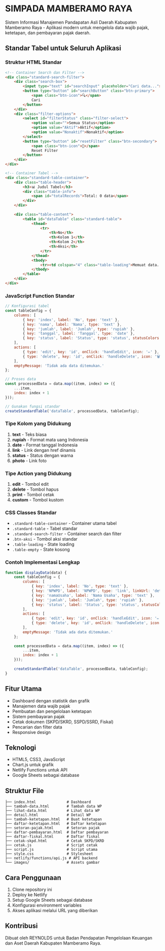 # SIMPADA MAMBERAMO RAYA

Sistem Informasi Manajemen Pandapatan Asli Daerah Kabupaten Mamberamo Raya - Aplikasi modern untuk mengelola data wajib pajak, ketetapan, dan pembayaran pajak daerah.

## Standar Tabel untuk Seluruh Aplikasi

### Struktur HTML Standar

```html
<!-- Container Search dan Filter -->
<div class="standard-search-filter">
    <div class="search-box">
        <input type="text" id="searchInput" placeholder="Cari data...">
        <button type="button" id="searchButton" class="btn-primary">
            <span class="btn-icon">🔍</span>
            Cari
        </button>
    </div>
    <div class="filter-options">
        <select id="filterStatus" class="filter-select">
            <option value="">Semua Status</option>
            <option value="Aktif">Aktif</option>
            <option value="Nonaktif">Nonaktif</option>
        </select>
        <button type="button" id="resetFilter" class="btn-secondary">
            <span class="btn-icon">🔄</span>
            Reset Filter
        </button>
    </div>
</div>

<!-- Container Tabel -->
<div class="standard-table-container">
    <div class="table-header">
        <h3>📊 Judul Tabel</h3>
        <div class="table-info">
            <span id="totalRecords">Total: 0 data</span>
        </div>
    </div>
    
    <div class="table-content">
        <table id="dataTable" class="standard-table">
            <thead>
                <tr>
                    <th>No</th>
                    <th>Kolom 1</th>
                    <th>Kolom 2</th>
                    <th>Aksi</th>
                </tr>
            </thead>
            <tbody>
                <tr><td colspan="4" class="table-loading">Memuat data...</td></tr>
            </tbody>
        </table>
    </div>
</div>
```

### JavaScript Function Standar

```javascript
// Konfigurasi tabel
const tableConfig = {
    columns: [
        { key: 'index', label: 'No', type: 'text' },
        { key: 'nama', label: 'Nama', type: 'text' },
        { key: 'jumlah', label: 'Jumlah', type: 'rupiah' },
        { key: 'tanggal', label: 'Tanggal', type: 'date' },
        { key: 'status', label: 'Status', type: 'status', statusColors: { 'Aktif': 'green', 'Nonaktif': 'red' } }
    ],
    actions: [
        { type: 'edit', key: 'id', onClick: 'handleEdit', icon: '✏️' },
        { type: 'delete', key: 'id', onClick: 'handleDelete', icon: '🗑️' }
    ],
    emptyMessage: 'Tidak ada data ditemukan.'
};

// Proses data
const processedData = data.map((item, index) => ({
    ...item,
    index: index + 1
}));

// Gunakan fungsi standar
createStandardTable('dataTable', processedData, tableConfig);
```

### Tipe Kolom yang Didukung

1. **text** - Teks biasa
2. **rupiah** - Format mata uang Indonesia
3. **date** - Format tanggal Indonesia
4. **link** - Link dengan href dinamis
5. **status** - Status dengan warna
6. **photo** - Link foto

### Tipe Action yang Didukung

1. **edit** - Tombol edit
2. **delete** - Tombol hapus
3. **print** - Tombol cetak
4. **custom** - Tombol kustom

### CSS Classes Standar

- `.standard-table-container` - Container utama tabel
- `.standard-table` - Tabel standar
- `.standard-search-filter` - Container search dan filter
- `.btn-aksi` - Tombol aksi standar
- `.table-loading` - State loading
- `.table-empty` - State kosong

### Contoh Implementasi Lengkap

```javascript
function displayData(data) {
    const tableConfig = {
        columns: [
            { key: 'index', label: 'No', type: 'text' },
            { key: 'NPWPD', label: 'NPWPD', type: 'link', linkUrl: 'detail.html?npwpd=', linkKey: 'NPWPD' },
            { key: 'namaUsaha', label: 'Nama Usaha', type: 'text' },
            { key: 'jumlah', label: 'Jumlah', type: 'rupiah' },
            { key: 'status', label: 'Status', type: 'status', statusColors: { 'Aktif': 'green', 'Nonaktif': 'red' } }
        ],
        actions: [
            { type: 'edit', key: 'id', onClick: 'handleEdit', icon: '✏️' },
            { type: 'delete', key: 'id', onClick: 'handleDelete', icon: '🗑️' }
        ],
        emptyMessage: 'Tidak ada data ditemukan.'
    };
    
    const processedData = data.map((item, index) => ({
        ...item,
        index: index + 1
    }));
    
    createStandardTable('dataTable', processedData, tableConfig);
}
```

## Fitur Utama

- Dashboard dengan statistik dan grafik
- Manajemen data wajib pajak
- Pembuatan dan pengelolaan ketetapan
- Sistem pembayaran pajak
- Cetak dokumen (SKPD/SKRD, SSPD/SSRD, Fiskal)
- Pencarian dan filter data
- Responsive design

## Teknologi

- HTML5, CSS3, JavaScript
- Chart.js untuk grafik
- Netlify Functions untuk API
- Google Sheets sebagai database

## Struktur File

```
├── index.html              # Dashboard
├── tambah-data.html        # Tambah data WP
├── lihat-data.html         # Lihat data WP
├── detail.html             # Detail WP
├── tambah-ketetapan.html   # Buat ketetapan
├── daftar-ketetapan.html   # Daftar ketetapan
├── setoran-pajak.html      # Setoran pajak
├── daftar-pembayaran.html  # Daftar pembayaran
├── daftar-fiskal.html      # Daftar fiskal
├── cetak-skpd.html         # Cetak SKPD/SKRD
├── cetak.js                # Script cetak
├── script.js               # Script utama
├── style.css               # Stylesheet
├── netlify/functions/api.js # API backend
└── images/                 # Assets gambar
```

## Cara Penggunaan

1. Clone repository ini
2. Deploy ke Netlify
3. Setup Google Sheets sebagai database
4. Konfigurasi environment variables
5. Akses aplikasi melalui URL yang diberikan

## Kontribusi

Dibuat oleh REYNOLDS untuk Badan Pendapatan Pengelolaan Keuangan dan Aset Daerah Kabupaten Mamberamo Raya.